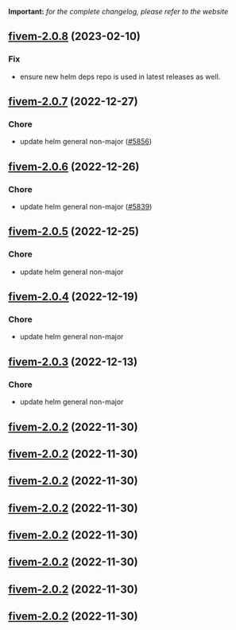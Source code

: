 **Important:**
*for the complete changelog, please refer to the website*




## [fivem-2.0.8](https://github.com/truecharts/charts/compare/fivem-2.0.7...fivem-2.0.8) (2023-02-10)

### Fix

- ensure new helm deps repo is used in latest releases as well.
  
  


## [fivem-2.0.7](https://github.com/truecharts/charts/compare/fivem-2.0.6...fivem-2.0.7) (2022-12-27)

### Chore

- update helm general non-major ([#5856](https://github.com/truecharts/charts/issues/5856))
  
  


## [fivem-2.0.6](https://github.com/truecharts/charts/compare/fivem-2.0.5...fivem-2.0.6) (2022-12-26)

### Chore

- update helm general non-major ([#5839](https://github.com/truecharts/charts/issues/5839))
  
  


## [fivem-2.0.5](https://github.com/truecharts/charts/compare/fivem-2.0.4...fivem-2.0.5) (2022-12-25)

### Chore

- update helm general non-major
  
  


## [fivem-2.0.4](https://github.com/truecharts/charts/compare/fivem-2.0.3...fivem-2.0.4) (2022-12-19)

### Chore

- update helm general non-major
  
  


## [fivem-2.0.3](https://github.com/truecharts/charts/compare/fivem-2.0.2...fivem-2.0.3) (2022-12-13)

### Chore

- update helm general non-major
  
  


## [fivem-2.0.2](https://github.com/truecharts/charts/compare/fivem-2.0.1...fivem-2.0.2) (2022-11-30)




## [fivem-2.0.2](https://github.com/truecharts/charts/compare/fivem-2.0.1...fivem-2.0.2) (2022-11-30)




## [fivem-2.0.2](https://github.com/truecharts/charts/compare/fivem-2.0.1...fivem-2.0.2) (2022-11-30)




## [fivem-2.0.2](https://github.com/truecharts/charts/compare/fivem-2.0.1...fivem-2.0.2) (2022-11-30)




## [fivem-2.0.2](https://github.com/truecharts/charts/compare/fivem-2.0.1...fivem-2.0.2) (2022-11-30)




## [fivem-2.0.2](https://github.com/truecharts/charts/compare/fivem-2.0.1...fivem-2.0.2) (2022-11-30)




## [fivem-2.0.2](https://github.com/truecharts/charts/compare/fivem-2.0.1...fivem-2.0.2) (2022-11-30)




## [fivem-2.0.2](https://github.com/truecharts/charts/compare/fivem-2.0.1...fivem-2.0.2) (2022-11-30)



